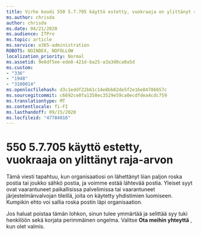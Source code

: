 ```yaml
---
title: Virhe koodi 550 5.7.705 käyttö estetty, vuokraaja on ylittänyt raja-arvon
ms.author: chrisda
author: chrisda
ms.date: 04/21/2020
ms.audience: ITPro
ms.topic: article
ms.service: o365-administration
ROBOTS: NOINDEX, NOFOLLOW
localization_priority: Normal
ms.assetid: 9e6df5ee-ede8-421d-ba25-a3a3d0ca0a5d
ms.custom:
- "336"
- "1948"
- "3100014"
ms.openlocfilehash: d3c1eddf22b61c14e8bb82de5f2e16e84786657c
ms.sourcegitcommit: c6692ce0fa1358ec3529e59ca0ecdfdea4cdc759
ms.translationtype: MT
ms.contentlocale: fi-FI
ms.lasthandoff: 09/15/2020
ms.locfileid: "47784016"
---
```

# <a name="550-57705-access-denied-tenant-has-exceeded-threshold"></a>550 5.7.705 käyttö estetty, vuokraaja on ylittänyt raja-arvon

Tämä viesti tapahtuu, kun organisaatiosi on lähettänyt liian paljon roska postia tai joukko sähkö postia, ja voimme estää lähtevää postia.
Yleiset syyt ovat vaarantuneet paikallisissa palvelimissa tai vaarantuneet järjestelmänvalvojan tileillä, joita on käytetty yhdistimien luomiseen. Kumpikin ehto voi sallia roska postin läpi organisaation.

Jos haluat poistaa tämän lohkon, sinun tulee ymmärtää ja selittää syy tuki henkilöön sekä korjata perimmäinen ongelma.
Valitse **Ota meihin yhteyttä** , kun olet valmis.
